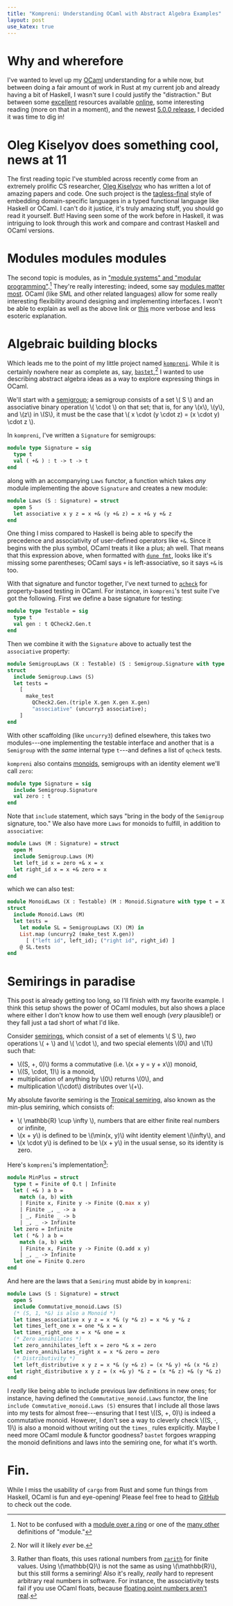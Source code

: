 ```yaml
---
title: "Kompreni: Understanding OCaml with Abstract Algebra Examples"
layout: post
use_katex: true
---
```


# Why and wherefore

I've wanted to level up my [OCaml](https://ocaml.org/) understanding for a
while now, but between doing a fair amount of work in Rust at my current job
and already having a bit of Haskell, I wasn't sure I could justify the
"distraction."
But between some [excellent](https://cs3110.github.io/textbook/cover.html)
resources available [online](https://dev.realworldocaml.org/index.html), some
interesting reading (more on that in a moment), and the newest [5.0.0
release](https://ocaml.org/releases/5.0.0), I decided it was time to dig in!

# Oleg Kiselyov does something cool, news at 11

The first reading topic I've stumbled across recently come from an extremely
prolific CS researcher, [Oleg Kiselyov](https://okmij.org/ftp/) who has written
a lot of amazing papers and code.
One such project is the [tagless-final](https://okmij.org/ftp/tagless-final/)
style of embedding domain-specific languages in a typed functional language
like Haskell or OCaml.
I can't do it justice, it's truly amazing stuff, you should go read it
yourself.
But!
Having seen some of the work before in Haskell, it was intriguing to look
through this work and compare and contrast Haskell and OCaml versions.

# Modules modules modules

The second topic is modules, as in ["module systems" and "modular
programming"](https://www.stephendiehl.com/posts/exotic01.html).[^1]
They're really interesting; indeed, some say [modules matter
most](https://existentialtype.wordpress.com/2011/04/16/modules-matter-most/).
OCaml (like SML and other related languages) allow for some really interesting
flexibility around designing and implementing interfaces.
I won't be able to explain as well as the above link or
[this](https://www.pathsensitive.com/2023/03/modules-matter-most-for-masses.html)
more verbose and less esoteric explanation.

# Algebraic building blocks

Which leads me to the point of my little
project named [`kompreni`](https://github.com/genos/kompreni/).
While it is certainly nowhere near as complete as, say,
[`bastet`](https://github.com/Risto-Stevcev/bastet/),[^2] I wanted to use
describing abstract algebra ideas as a way to explore expressing things in
OCaml.

We'll start with a [semigroup](https://en.wikipedia.org/wiki/Semigroup); a
semigroup consists of a set \\( S \\) and an associative binary operation \\( \cdot \\)
on that set; that is, for any \\(x\\), \\(y\\), and \\(z\\) in \\(S\\), it must be the
case that \\( x \cdot (y \cdot z) = (x \cdot y) \cdot z \\).

In `kompreni`, I've written a `Signature` for semigroups:

```ocaml
module type Signature = sig
  type t
  val ( +& ) : t -> t -> t
end
```

along with an accompanying `Laws` functor, a function which takes _any_ module
implementing the above `Signature` and creates a new module:

```ocaml
module Laws (S : Signature) = struct
  open S
  let associative x y z = x +& (y +& z) = x +& y +& z
end
```

One thing I miss compared to Haskell is being able to specify the precedence
and associativity of user-defined operators like `+&`.
Since it begins with the plus symbol, OCaml treats it like a plus; ah well.
That means that this expression above, when formatted with [`dune
fmt`](https://github.com/ocaml/dune), looks like it's missing some parentheses;
OCaml says `+` is left-associative, so it says `+&` is too.

With that signature and functor together, I've next turned to
[`qcheck`](https://github.com/c-cube/qcheck) for property-based testing in
OCaml.
For instance, in `kompreni`'s test suite I've got the following.
First we define a base signature for testing:

```ocaml
module type Testable = sig
  type t
  val gen : t QCheck2.Gen.t
end
```

Then we combine it with the `Signature` above to actually test the `associative` property:

```ocaml
module SemigroupLaws (X : Testable) (S : Semigroup.Signature with type t = X.t) =
struct
  include Semigroup.Laws (S)
  let tests =
    [
      make_test
        QCheck2.Gen.(triple X.gen X.gen X.gen)
        "associative" (uncurry3 associative);
    ]
end
```

With other scaffolding (like `uncurry3`) defined elsewhere, this takes two
modules---one implementing the testable interface and another that is a
`Semigroup` with the _same_ internal type `t`---and defines a list of `qcheck` tests.

`kompreni` also contains [monoids](https://en.wikipedia.org/wiki/Monoid),
semigroups with an identity element we'll call `zero`:

```ocaml
module type Signature = sig
  include Semigroup.Signature
  val zero : t
end
```

Note that `include` statement, which says "bring in the body of the `Semigroup`
signature, too."
We also have more `Laws` for monoids to fulfill, in addition to `associative`:

```ocaml
module Laws (M : Signature) = struct
  open M
  include Semigroup.Laws (M)
  let left_id x = zero +& x = x
  let right_id x = x +& zero = x
end
```

which we can also test:

```ocaml
module MonoidLaws (X : Testable) (M : Monoid.Signature with type t = X.t) =
struct
  include Monoid.Laws (M)
  let tests =
    let module SL = SemigroupLaws (X) (M) in
    List.map (uncurry2 (make_test X.gen))
      [ ("left id", left_id); ("right id", right_id) ]
    @ SL.tests
end
```

# Semirings in paradise

This post is already getting too long, so I'll finish with my favorite example.
I think this setup shows the power of OCaml modules, but also shows a place
where either I don't know how to use them well enough (_very_ plausible!) or
they fall just a tad short of what I'd like.

Consider [semirings](https://en.wikipedia.org/wiki/Semiring), which consist of
a set of elements \\( S \\), _two_ operations \\( + \\) and \\( \cdot \\), and
two special elements \\(0\\) and \\(1\\) such that:
- \\((S, +, 0)\\) forms a commutative (i.e. \\(x + y = y + x\\)) monoid,
- \\((S, \cdot, 1)\\) is a monoid,
- multiplication of anything by \\(0\\) returns \\(0\\), and
- multiplication \\(\cdot\\) distributes over \\(+\\).

My absolute favorite semiring is the [Tropical
semiring](https://en.wikipedia.org/wiki/Tropical_semiring), also known as the
min-plus semiring, which consists of:
- \\( \mathbb{R} \cup \infty \\), numbers that are either finite real numbers or infinite,
- \\(x + y\\) is defined to be \\(\min(x, y)\\) wiht identity element \\(\infty\\), and
- \\(x \cdot y\\) is defined to be \\(x + y\\) in the usual sense, so its identity is zero.

Here's `kompreni`'s implementation[^3]:

```ocaml
module MinPlus = struct
  type t = Finite of Q.t | Infinite
  let ( +& ) a b =
    match (a, b) with
    | Finite x, Finite y -> Finite (Q.max x y)
    | Finite _, _ -> a
    | _, Finite _ -> b
    | _, _ -> Infinite
  let zero = Infinite
  let ( *& ) a b =
    match (a, b) with
    | Finite x, Finite y -> Finite (Q.add x y)
    | _, _ -> Infinite
  let one = Finite Q.zero
end
```

And here are the laws that a `Semiring` must abide by in `kompreni`:

```ocaml
module Laws (S : Signature) = struct
  open S
  include Commutative_monoid.Laws (S)
  (* (S, 1, *&) is also a Monoid *)
  let times_associative x y z = x *& (y *& z) = x *& y *& z
  let times_left_one x = one *& x = x
  let times_right_one x = x *& one = x
  (* Zero annihilates *)
  let zero_annihilates_left x = zero *& x = zero
  let zero_annihilates_right x = x *& zero = zero
  (* Distributivity *)
  let left_distributive x y z = x *& (y +& z) = (x *& y) +& (x *& z)
  let right_distributive x y z = (x +& y) *& z = (x *& z) +& (y *& z)
end
```

I _really_ like being able to include previous law definitions in new ones; for
instance, having defined the `Commutative_monoid.Laws` functor, the line
`include Commutative_monoid.Laws (S)` ensures that I include all those laws
into my tests for almost free---ensuring that I test \\((S, +, 0)\\) is indeed
a commutative monoid.
However, I don't see a way to cleverly check \\((S, ⋅, 1)\\) is also a monoid
without writing out the `times_` rules explicitly.
Maybe I need more OCaml module & functor goodness?
`bastet` forgoes wrapping the monoid definitions and laws into the semiring one, for what it's worth.


# Fin.

While I miss the usability of `cargo` from Rust and some fun things from
Haskell, OCaml is fun and eye-opening!
Please feel free to head to [GitHub](https://github.com/genos/kompreni/) to
check out the code.


[^1]: Not to be confused with a [module over a ring](https://en.wikipedia.org/wiki/Module_(mathematics)) or one of the [many other](https://en.wikipedia.org/wiki/Module) definitions of "module."
[^2]: Nor will it likely _ever_ be.
[^3]: Rather than floats, this uses rational numbers from [`zarith`](https://github.com/ocaml/Zarith) for finite values. Using \\(\mathbb{Q}\\) is not the same as using \\(\mathbb{R}\\), but this still forms a semiring! Also it's really, _really_ hard to represent arbitrary real numbers in software. For instance, the associativity tests fail if you use OCaml floats, because [floating point numbers aren't real](https://www.quora.com/Why-are-floating-point-numbers-defined-as-float-instead-of-real).
